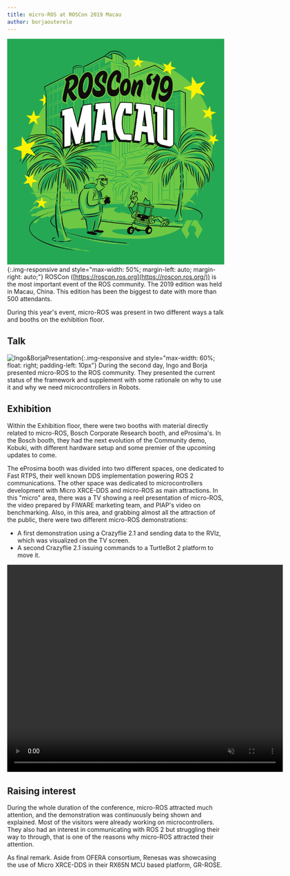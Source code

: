 ```yaml
---
title: micro-ROS at ROSCon 2019 Macau
author: borjaouterelo 
---
```


![ROSCon2019Macu](/img/posts/ROSConMacau.png){:.img-responsive and style="max-width: 50%; margin-left: auto; margin-right: auto;"}
ROSCon ([https://roscon.ros.org](https://roscon.ros.org/)) is the most important event of the ROS community. 
The 2019 edition was held in Macau, China.
This edition has been the biggest to date with more than 500 attendants.

During this year's event, micro-ROS was present in two different ways a talk and booths on the exhibition floor.

## Talk

![Ingo&BorjaPresentation](https://pbs.twimg.com/media/EIRm9RPXYAAKwnN?format=jpg&name=large){:.img-responsive and style="max-width: 60%; float: right; padding-left: 10px"}
During the second day, Ingo and Borja presented micro-ROS to the ROS community.
They presented the current status of the framework and supplement with some rationale on why to use it and why we need microcontrollers in Robots.

## Exhibition

Within the Exhibition floor, there were two booths with material directly related to micro-ROS, Bosch Corporate Research booth, and eProsima's.
In the Bosch booth, they had the next evolution of the Community demo, Kobuki, with different hardware setup and some premier of the upcoming updates to come.

The eProsima booth was divided into two different spaces, one dedicated to Fast RTPS, their well known DDS implementation powering ROS 2 communications.
The other space was dedicated to microcontrollers development with Micro XRCE-DDS and micro-ROS as main attractions.
In this "micro" area, there was a TV showing a reel presentation of micro-ROS, the video prepared by FIWARE marketing team, and PIAP's video on benchmarking.
Also, in this area, and grabbing almost all the attraction of the public, there were two different micro-ROS demonstrations:
* A first demonstration using a Crazyflie 2.1 and sending data to the RVIz, which was visualized on the TV screen.
* A second Crazyflie 2.1 issuing commands to a TurtleBot 2 platform to move it.

<video width="640" height="480" align="middle" autoplay loop muted>
    <source src="/img/posts/2019-11-01-micro-ROS-at-ROSCon2019.mp4" type="video/mp4">
</video>

## Raising interest

During the whole duration of the conference, micro-ROS attracted much attention, and the demonstration was continuously being shown and explained.
Most of the visitors were already working on microcontrollers. They also had an interest in communicating with ROS 2 but struggling their way to through, that is one of the reasons why micro-ROS attracted their attention.

As final remark.
Aside from OFERA consortium, Renesas was showcasing the use of Micro XRCE-DDS in their  RX65N MCU based platform, GR-ROSE.